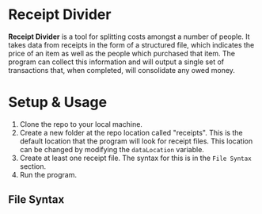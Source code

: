 # Receipt Divider

**Receipt Divider** is a tool for splitting costs amongst a number of people. It takes data from receipts in the form of a structured file, which indicates the price of an item as well as the people which purchased that item. The program can collect this information and will output a single set of transactions that, when completed, will consolidate any owed money.

# Setup & Usage

1. Clone the repo to your local machine.
2. Create a new folder at the repo location called "receipts". This is the default location that the program will look for receipt files. This location can be changed by modifying the `dataLocation` variable.
3. Create at least one receipt file. The syntax for this is in the `File Syntax` section.
4. Run the program.

## File Syntax